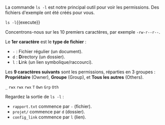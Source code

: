 La commande `ls -l` est notre principal outil pour voir les permissions. Des fichiers d'exemple ont été créés pour vous.

`ls -l`{{execute}}

Concentrons-nous sur les 10 premiers caractères, par exemple `-rw-r--r--`.

Le **1er caractère** est le **type de fichier** :
-   `-` : Fichier régulier (un document).
-   `d` : **D**irectory (un dossier).
-   `l` : **L**ink (un lien symbolique/raccourci).

Les **9 caractères suivants** sont les permissions, réparties en 3 groupes : **Propriétaire** (Owner), **Groupe** (Group), et **Tous les autres** (Others).

`_` `rwx` `rwx` `rwx`
`T` `Own` `Grp` `Oth`

Regardez la sortie de `ls -l` :
-   `rapport.txt` commence par `-` (fichier).
-   `projet/` commence par `d` (dossier).
-   `config_link` commence par `l` (lien).